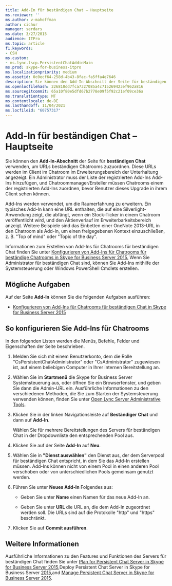 ```yaml
---
title: Add-In für beständigen Chat – Hauptseite
ms.reviewer: ''
ms.author: v-mahoffman
author: cichur
manager: serdars
ms.date: 3/27/2015
audience: ITPro
ms.topic: article
f1.keywords:
- CSH
ms.custom:
- ms.lync.lscp.PersistentChatAddinMain
ms.prod: skype-for-business-itpro
ms.localizationpriority: medium
ms.assetid: 0c0ecf64-258d-4b43-8fac-fa5ffa4e7646
description: Sie können den Add-In-Abschnitt der Seite für beständigen Chat verwenden, um URLs mit Chatrooms für beständigen Chat zu verknüpfen. Diese URLs werden im Client im Chatroom im Erweiterungsbereich der Unterhaltung angezeigt. Ein Administrator muss der Liste der registrierten Add-Ins Add-Ins hinzufügen, und Chatroommanager/Ersteller müssen Chatrooms einem der registrierten Add-Ins zuordnen, bevor Benutzer dieses Upgrade in ihrem Client sehen können.
ms.openlocfilehash: 226810dd7fca7327085a4c715269423ef962a816
ms.sourcegitcommit: 65a10f80e5dfd67b2778e09f5f92c21ef09ce36a
ms.translationtype: MT
ms.contentlocale: de-DE
ms.lasthandoff: 11/04/2021
ms.locfileid: "60757317"
---
```

# <a name="persistent-chat-add-in-main-page"></a>Add-In für beständigen Chat – Hauptseite

Sie können den **Add-In-Abschnitt** der Seite für **beständigen Chat** verwenden, um URLs beständigen Chatrooms zuzuordnen. Diese URLs werden im Client im Chatroom im Erweiterungsbereich der Unterhaltung angezeigt. Ein Administrator muss der Liste der registrierten Add-Ins Add-Ins hinzufügen, und Chatroommanager/Ersteller müssen Chatrooms einem der registrierten Add-Ins zuordnen, bevor Benutzer dieses Upgrade in ihrem Client sehen können.

Add-Ins werden verwendet, um die Raumerfahrung zu erweitern. Ein typisches Add-In kann eine URL enthalten, die auf eine Silverlight-Anwendung zeigt, die abfängt, wenn ein Stock-Ticker in einem Chatroom veröffentlicht wird, und den Aktienverlauf im Erweiterbarkeitsbereich anzeigt. Weitere Beispiele sind das Einbetten einer OneNote 2013-URL in den Chatroom als Add-In, um einen freigegebenen Kontext einzuschließen, z. B. "Top of mind" oder "Topic of the day".

Informationen zum Erstellen von Add-Ins für Chatrooms für beständigen Chat finden Sie unter [Konfigurieren von Add-Ins für Chatrooms für beständige Chatrooms in Skype for Business Server 2015.](../../manage/persistent-chat/configure-add-ins.md) Wenn Sie Administrator für beständigen Chat sind, können Sie Add-Ins mithilfe der Systemsteuerung oder Windows PowerShell Cmdlets erstellen.

## <a name="tasks-you-can-perform"></a>Mögliche Aufgaben

Auf der Seite **Add-In** können Sie die folgenden Aufgaben ausführen:

- [Konfigurieren von Add-Ins für Chatrooms für beständigen Chat in Skype for Business Server 2015](../../manage/persistent-chat/configure-add-ins.md)

## <a name="to-configure-add-ins-for-chat-rooms"></a>So konfigurieren Sie Add-Ins für Chatrooms

In den folgenden Listen werden die Menüs, Befehle, Felder und Eigenschaften der Seite beschrieben.

1. Melden Sie sich mit einem Benutzerkonto, dem die Rolle "CsPersistentChatAdministrator" oder "CsAdministrator" zugewiesen ist, auf einem beliebigen Computer in Ihrer internen Bereitstellung an.

2. Wählen Sie im **Startmenü** die Skype for Business Server Systemsteuerung aus, oder öffnen Sie ein Browserfenster, und geben Sie dann die Admin-URL ein. Ausführliche Informationen zu den verschiedenen Methoden, die Sie zum Starten der Systemsteuerung verwenden können, finden Sie unter [Open Lync Server Administrative Tools](/previous-versions/office/lync-server-2013/lync-server-2013-open-lync-server-administrative-tools).

3. Klicken Sie in der linken Navigationsleiste auf **Beständiger Chat** und dann auf **Add-In**.

    Wählen Sie für mehrere Bereitstellungen des Servers für beständigen Chat in der Dropdownliste den entsprechenden Pool aus.

4. Klicken Sie auf der Seite **Add-In** auf **Neu**.

5. Wählen Sie in **"Dienst auswählen"** den Dienst aus, der dem Serverpool für beständigen Chat entspricht, in dem Sie das Add-In erstellen müssen. Add-Ins können nicht von einem Pool in einen anderen Pool verschoben oder von unterschiedlichen Pools gemeinsam genutzt werden.

6. Führen Sie unter **Neues Add-In** Folgendes aus:

   - Geben Sie unter **Name** einen Namen für das neue Add-In an.

   - Geben Sie unter **URL** die URL an, die dem Add-In zugeordnet werden soll. Die URLs sind auf die Protokolle "http" und "https" beschränkt.

7. Klicken Sie auf **Commit ausführen**.

## <a name="see-also"></a>Weitere Informationen

Ausführliche Informationen zu den Features und Funktionen des Servers für beständigen Chat finden Sie unter [Plan for Persistent Chat Server in Skype for Business Server 2015,](../../plan-your-deployment/persistent-chat-server/persistent-chat-server.md)Deploy Persistent Chat Server in Skype for Business Server [2015,](../../deploy/deploy-persistent-chat-server/deploy-persistent-chat-server.md)and [Manage Persistent Chat Server in Skype for Business Server 2015](../../manage/persistent-chat/persistent-chat.md).
